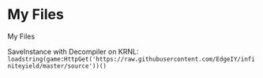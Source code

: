 # My Files
My Files




SaveInstance with Decompiler on KRNL:
`loadstring(game:HttpGet('https://raw.githubusercontent.com/EdgeIY/infiniteyield/master/source'))()`
